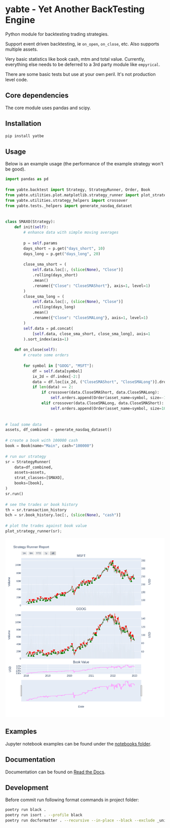 # yabte - Yet Another BackTesting Engine

Python module for backtesting trading strategies.

Support event driven backtesting, ie `on_open`, `on_close`, etc. Also supports multiple assets.

Very basic statistics like book cash, mtm and total value. Currently, everything else needs to be deferred to a 3rd party module like `empyrical`.

There are some basic tests but use at your own peril. It's not production level code.

## Core dependencies

The core module uses pandas and scipy.

## Installation

```bash
pip install yatbe
```

## Usage

Below is an example usage (the performance of the example strategy won't be good).

```python
import pandas as pd

from yabte.backtest import Strategy, StrategyRunner, Order, Book
from yabte.utilities.plot.matplotlib.strategy_runner import plot_strategy_runner
from yabte.utilities.strategy_helpers import crossover
from yabte.tests._helpers import generate_nasdaq_dataset


class SMAXO(Strategy):
    def init(self):
        # enhance data with simple moving averages

        p = self.params
        days_short = p.get("days_short", 10)
        days_long = p.get("days_long", 20)

        close_sma_short = (
            self.data.loc[:, (slice(None), "Close")]
            .rolling(days_short)
            .mean()
            .rename({"Close": "CloseSMAShort"}, axis=1, level=1)
        )
        close_sma_long = (
            self.data.loc[:, (slice(None), "Close")]
            .rolling(days_long)
            .mean()
            .rename({"Close": "CloseSMALong"}, axis=1, level=1)
        )
        self.data = pd.concat(
            [self.data, close_sma_short, close_sma_long], axis=1
        ).sort_index(axis=1)

    def on_close(self):
        # create some orders

        for symbol in ["GOOG", "MSFT"]:
            df = self.data[symbol]
            ix_2d = df.index[-2:]
            data = df.loc[ix_2d, ("CloseSMAShort", "CloseSMALong")].dropna()
            if len(data) == 2:
                if crossover(data.CloseSMAShort, data.CloseSMALong):
                    self.orders.append(Order(asset_name=symbol, size=-100))
                elif crossover(data.CloseSMALong, data.CloseSMAShort):
                    self.orders.append(Order(asset_name=symbol, size=100))


# load some data
assets, df_combined = generate_nasdaq_dataset()

# create a book with 100000 cash
book = Book(name="Main", cash="100000")

# run our strategy
sr = StrategyRunner(
    data=df_combined,
    assets=assets,
    strat_classes=[SMAXO],
    books=[book],
)
sr.run()

# see the trades or book history
th = sr.transaction_history
bch = sr.book_history.loc[:, (slice(None), "cash")]

# plot the trades against book value
plot_strategy_runner(sr);

```

![Output from code](https://raw.githubusercontent.com/bsdz/yabte/main/readme_image.png)

## Examples

Jupyter notebook examples can be found under the [notebooks folder](https://github.com/bsdz/yabte/tree/main/notebooks).

## Documentation

Documentation can be found on [Read the Docs](https://yabte.readthedocs.io/en/latest/).


## Development

Before commit run following format commands in project folder:

```bash
poetry run black .
poetry run isort . --profile black
poetry run docformatter . --recursive --in-place --black --exclude _unittest_numpy_extensions.py
```
